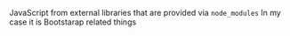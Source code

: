 JavaScript from external libraries that are provided via `node_modules`
In my case it is Bootstarap related things

